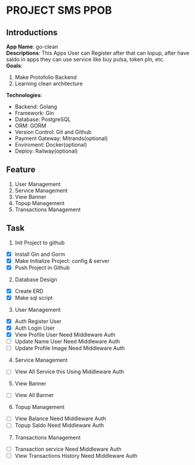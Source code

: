 # PROJECT SMS PPOB

## Introductions

**App Name**: go-clean  
**Descriptions**: This Apps User can Register after that can topup, after have saldo in apps they can use service like buy pulsa, token pln, etc.  
**Goals**:

1. Make Protofolio Backend
2. Learning clean architecture

**Technologies**:

- Backend: Golang
- Framework: Gin
- Database: PostgreSQL
- ORM: GORM
- Version Control: Git and Github
- Payment Gateway: Mitrands(optional)
- Enviroment: Docker(optional)
- Deploy: Railway(optional)

## Feature

1. User Management
2. Service Management
3. View Banner
4. Topup Management
5. Transactions Management

## Task

1. Init Project to github

- [x] Install Gin and Gorm
- [x] Make Initialize Project: config & server
- [x] Push Project in Github

2. Database Design

- [x] Create ERD
- [x] Make sql script

3. User Management

- [x] Auth Register User
- [x] Auth Login User
- [x] View Profile User Need Middleware Auth
- [ ] Update Name User Need Middleware Auth
- [ ] Update Profile Image Need Middleware Auth

4. Service Management

- [ ] View All Service this Using Middleware Auth

5. View Banner

- [ ] View All Banner

6. Topup Management

- [ ] View Balance Need Middleware Auth
- [ ] Topup Saldo Need Middleware Auth

7. Transactions Management

- [ ] Transaction service Need Middleware Auth
- [ ] View Transactions History Need Middleware Auth
